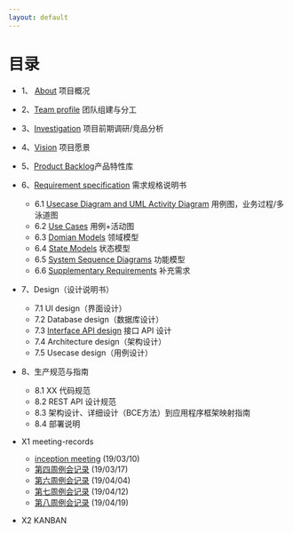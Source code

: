 ```yaml
---
layout: default
---
```




# [](#TOC)目录



* 1、 [About](01-about)  项目概况
* 2、[Team profile](02-team-profile)  团队组建与分工
* 3、[Investigation](03-investigation) 项目前期调研/竞品分析
* 4、[Vision](04-vision) 项目愿景
* 5、[Product Backlog](05-product-backlog)产品特性库
* 6、[Requirement specification](06-requirement-specification)  需求规格说明书
  - 6.1 [Usecase Diagram and UML Activity Diagram](06-01-usecase-diagram)  用例图，业务过程/多泳道图
  - 6.2 [Use Cases](06-02-use-case-and-uml-activity-diagram) 用例+活动图
  - 6.3 [Domian Models](06-03-domian-models)  领域模型
  - 6.4 [State Models](06-04-state-models)  状态模型
  - 6.5 [System Sequence Diagrams](06-05-system-sequence-diagrams)  功能模型
  - 6.6 [Supplementary Requirements](06-06-supplementary-requirements)  补充需求
* 7、Design（设计说明书）
  - 7.1 UI design（界面设计）
  - 7.2 Database design（数据库设计）
  - 7.3 [Interface API design](07-03-interface-api-design)  接口 API 设计  
  - 7.4 Architecture design（架构设计）
  - 7.5 Usecase design（用例设计）
* 8、生产规范与指南
  - 8.1 XX 代码规范
  - 8.2 REST API 设计规范
  - 8.3 架构设计、详细设计（BCE方法）到应用程序框架映射指南
  - 8.4 部署说明

* X1 meeting-records
  - [inception meeting](X1-01-inception-meeting) (19/03/10)
  - [第四周例会记录](X1-02-week4-meeting-records) (19/03/17)
  - [第六周例会记录]() (19/04/04)
  - [第七周例会记录](X1-03-week7-meeting-record) (19/04/12)
  - [第八周例会记录](X1-04-week8-meeting-record) (19/04/19)
* X2 KANBAN

